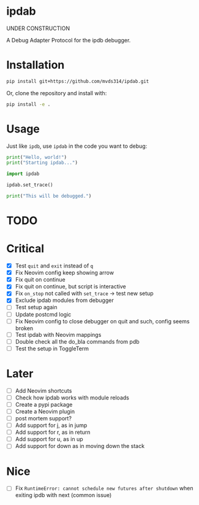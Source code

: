# ipdab

UNDER CONSTRUCTION

A Debug Adapter Protocol for the ipdb debugger.

# Installation

```bash
pip install git+https://github.com/mvds314/ipdab.git
```

Or, clone the repository and install with:

```bash
pip install -e .
```

# Usage

Just like `ipdb`, use `ipdab` in the code you want to debug:

```python
print("Hello, world!")
print("Starting ipdab...")

import ipdab

ipdab.set_trace()

print("This will be debugged.")
```

# TODO

# Critical

- [x] Test `quit` and `exit` instead of `q`
- [x] Fix Neovim config keep showing arrow
- [x] Fix quit on continue
- [x] Fix quit on continue, but script is interactive
- [x] Fix `on_stop` not called with `set_trace` -> test new setup
- [x] Exclude ipdab modules from debugger
- [ ] Test setup again
- [ ] Update postcmd logic
- [ ] Fix Neovim config to close debugger on quit and such, config seems broken
- [ ] Test ipdab with Neovim mappings
- [ ] Double check all the do_bla commands from pdb
- [ ] Test the setup in ToggleTerm

# Later

- [ ] Add Neovim shortcuts
- [ ] Check how ipdab works with module reloads
- [ ] Create a pypi package
- [ ] Create a Neovim plugin
- [ ] post mortem support?
- [ ] Add support for j, as in jump
- [ ] Add support for r, as in return
- [ ] Add support for u, as in up
- [ ] Add support for down as in moving down the stack

# Nice

- [ ] Fix `RuntimeError: cannot schedule new futures after shutdown` when exiting ipdb with next (common issue)
